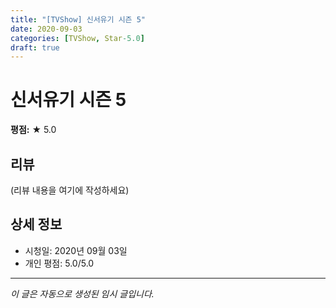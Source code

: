 ```yaml
---
title: "[TVShow] 신서유기 시즌 5"
date: 2020-09-03
categories: [TVShow, Star-5.0]
draft: true
---
```


# 신서유기 시즌 5

**평점:** ★ 5.0

## 리뷰

(리뷰 내용을 여기에 작성하세요)

## 상세 정보

- 시청일: 2020년 09월 03일
- 개인 평점: 5.0/5.0

---

*이 글은 자동으로 생성된 임시 글입니다.*
